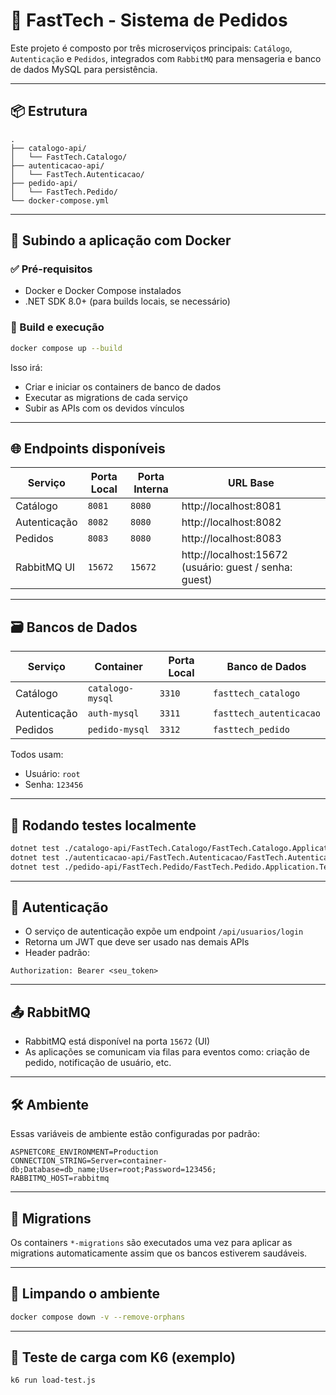 # 🛒 FastTech - Sistema de Pedidos

Este projeto é composto por três microserviços principais: `Catálogo`, `Autenticação` e `Pedidos`, integrados com `RabbitMQ` para mensageria e banco de dados MySQL para persistência.

---

## 📦 Estrutura

```
.
├── catalogo-api/
│   └── FastTech.Catalogo/
├── autenticacao-api/
│   └── FastTech.Autenticacao/
├── pedido-api/
│   └── FastTech.Pedido/
└── docker-compose.yml
```

---

## 🚀 Subindo a aplicação com Docker

### ✅ Pré-requisitos

- Docker e Docker Compose instalados
- .NET SDK 8.0+ (para builds locais, se necessário)

### 🧱 Build e execução

```bash
docker compose up --build
```

Isso irá:

- Criar e iniciar os containers de banco de dados
- Executar as migrations de cada serviço
- Subir as APIs com os devidos vínculos

---

## 🌐 Endpoints disponíveis

| Serviço      | Porta Local | Porta Interna | URL Base                                               |
| ------------ | ----------- | ------------- | ------------------------------------------------------ |
| Catálogo     | `8081`      | `8080`        | http://localhost:8081                                  |
| Autenticação | `8082`      | `8080`        | http://localhost:8082                                  |
| Pedidos      | `8083`      | `8080`        | http://localhost:8083                                  |
| RabbitMQ UI  | `15672`     | `15672`       | http://localhost:15672 (usuário: guest / senha: guest) |

---

## 🗃️ Bancos de Dados

| Serviço      | Container        | Porta Local | Banco de Dados          |
| ------------ | ---------------- | ----------- | ----------------------- |
| Catálogo     | `catalogo-mysql` | `3310`      | `fasttech_catalogo`     |
| Autenticação | `auth-mysql`     | `3311`      | `fasttech_autenticacao` |
| Pedidos      | `pedido-mysql`   | `3312`      | `fasttech_pedido`       |

Todos usam:

- Usuário: `root`
- Senha: `123456`

---

## 🧪 Rodando testes localmente

```bash
dotnet test ./catalogo-api/FastTech.Catalogo/FastTech.Catalogo.Application.Test
dotnet test ./autenticacao-api/FastTech.Autenticacao/FastTech.Autenticacao.Application.Test
dotnet test ./pedido-api/FastTech.Pedido/FastTech.Pedido.Application.Test
```

---

## 🔐 Autenticação

- O serviço de autenticação expõe um endpoint `/api/usuarios/login`
- Retorna um JWT que deve ser usado nas demais APIs
- Header padrão:

```http
Authorization: Bearer <seu_token>
```

---

## 📤 RabbitMQ

- RabbitMQ está disponível na porta `15672` (UI)
- As aplicações se comunicam via filas para eventos como: criação de pedido, notificação de usuário, etc.

---

## 🛠️ Ambiente

Essas variáveis de ambiente estão configuradas por padrão:

```env
ASPNETCORE_ENVIRONMENT=Production
CONNECTION_STRING=Server=container-db;Database=db_name;User=root;Password=123456;
RABBITMQ_HOST=rabbitmq
```

---

## 📄 Migrations

Os containers `*-migrations` são executados uma vez para aplicar as migrations automaticamente assim que os bancos estiverem saudáveis.

---

## 🧹 Limpando o ambiente

```bash
docker compose down -v --remove-orphans
```

---

## 🧪 Teste de carga com K6 (exemplo)

```bash
k6 run load-test.js
```